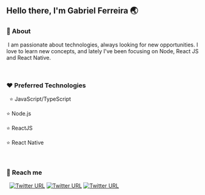 ## Hello there, I'm Gabriel Ferreira 🌏

### 💬 About

&nbsp;I am passionate about technologies, always looking for new opportunities. I love to learn new concepts, and lately I've been focusing on Node, React JS and React Native.

&nbsp;
&nbsp;
### ❤️ Preferred Technologies

&nbsp;
⭐️ JavaScript/TypeScript

⭐️ Node.js

⭐️ ReactJS

⭐️ React Native

&nbsp;
### 🔭 Reach me

&nbsp;
[![Twitter URL](https://img.shields.io/twitter/url?label=LinkedIn&logo=linkedin&style=social&url=https%3A%2F%2Fwww.linkedin.com%2Fin%2Fgabriel-ferreira-2801691a1)](https://linkedin.com/in/gabriel-ferreira-2801691a1)
[![Twitter URL](https://img.shields.io/twitter/url?label=email&logo=gmail&style=social&url=http%3A%2F%2Fmailto%3Agabriel.ferreira.itba%40gmail.com)](mailto:gabriel.ferreira.itba@gmail.com)
[![Twitter URL](https://img.shields.io/twitter/url?label=Instagram&logo=Instagram&style=social&url=https%3A%2F%2Finstagram.com%2Fgabriel.itba)](https://instagram.com/gabriel.itba)

